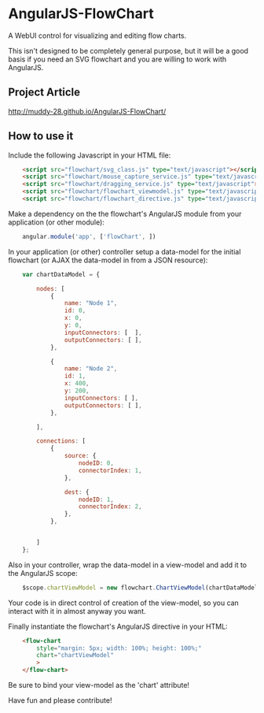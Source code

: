 AngularJS-FlowChart
===================

A WebUI control for visualizing and editing flow charts.

This isn't designed to be completely general purpose, but it will be a good basis if you need an SVG flowchart and you are willing to work with AngularJS.

Project Article
--------------------

http://muddy-28.github.io/AngularJS-FlowChart/


How to use it
-------------

Include the following Javascript in your HTML file:

```html
	<script src="flowchart/svg_class.js" type="text/javascript"></script>
	<script src="flowchart/mouse_capture_service.js" type="text/javascript"></script>
	<script src="flowchart/dragging_service.js" type="text/javascript"></script>
	<script src="flowchart/flowchart_viewmodel.js" type="text/javascript"></script>
	<script src="flowchart/flowchart_directive.js" type="text/javascript"></script>
```

Make a dependency on the the flowchart's AngularJS module from your application (or other module):

```javascript
	angular.module('app', ['flowChart', ])
```

In your application (or other) controller setup a data-model for the initial flowchart (or AJAX the data-model in from a JSON resource):

```javascript
	var chartDataModel = {

		nodes: [
			{
				name: "Node 1",
				id: 0,
				x: 0,
				y: 0,
				inputConnectors: [	],
				outputConnectors: [	],
			},

			{
				name: "Node 2",
				id: 1,
				x: 400,
				y: 200,
				inputConnectors: [ ],
				outputConnectors: [	],
			},

		],

		connections: [
			{
				source: {
					nodeID: 0,
					connectorIndex: 1,
				},

				dest: {
					nodeID: 1,
					connectorIndex: 2,
				},
			},


		]
	};
```

Also in your controller, wrap the data-model in a view-model and add it to the AngularJS scope:

```javascript
	$scope.chartViewModel = new flowchart.ChartViewModel(chartDataModel);
```

Your code is in direct control of creation of the view-model, so you can interact with it in almost anyway you want.

Finally instantiate the flowchart's AngularJS directive in your HTML:

```html
    <flow-chart
		style="margin: 5px; width: 100%; height: 100%;"
      	chart="chartViewModel"
      	>
    </flow-chart>
```

Be sure to bind your view-model as the 'chart' attribute!


Have fun and please contribute!
